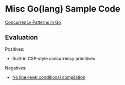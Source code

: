 # Misc Go(lang) Sample Code

[Concurrency Patterns In Go](https://www.youtube.com/watch?v=YEKjSzIwAdA)

## Evaluation

Positives:

- Built-in CSP-style concurrency primitives

Negatives:

- [No line-level conditional compilation](https://stackoverflow.com/questions/38950909/c-style-conditional-compilation-in-golang)

